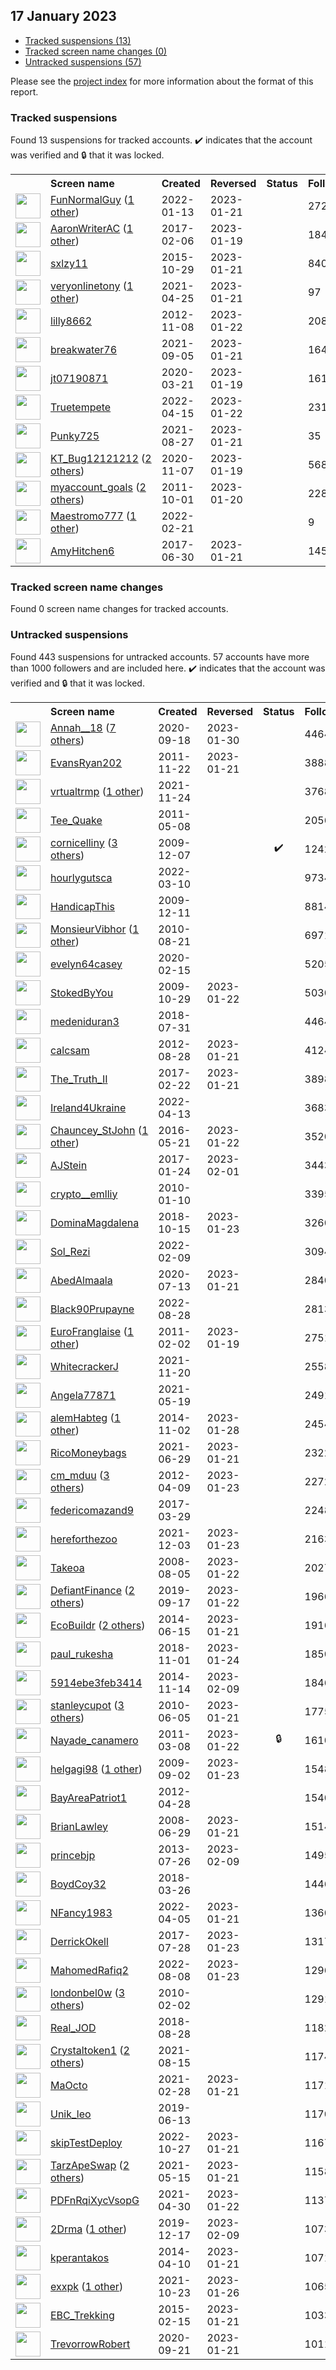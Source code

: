 ## 17 January 2023

* [Tracked suspensions (13)](#tracked-suspensions)
* [Tracked screen name changes (0)](#tracked-screen-name-changes)
* [Untracked suspensions (57)](#untracked-suspensions)

Please see the [project index](https://github.com/travisbrown/twitter-watch) for more information about the format of this report.

### Tracked suspensions

Found 13 suspensions for tracked accounts.
  ✔️ indicates that the account was verified and 🔒 that it was locked.

<table>
    <tr>
        <th></th>
        <th align="left">Screen name</th>
        <th align="left">Created</th>
        <th align="left">Reversed</th>
        <th align="left">Status</th>
        <th align="left">Followers</th>
        <th align="left">Ranking</th></tr>
    </tr>
        <tr>
            <td><a href="https://twitter.com/intent/user?user_id=1481443120738885637">
                <img src="https://pbs.twimg.com/profile_images/1481447374614577155/krgxKNiG_normal.jpg" width="40px" height="40px" align="center"/></a>
            </td>
            <td>
                <a href="https://twitter.com/FunNormalGuy">FunNormalGuy</a>&nbsp;(<a href="https://api.memory.lol/v1/tw/id/1481443120738885637">1 other</a>)&nbsp;</td>
            <td>2022-01-13</td>
            <td>2023-01-21</td>
            <td align="center"></td>
            <td>2721</td>
            <td>6819</td>
        </tr>
        <tr>
            <td><a href="https://twitter.com/intent/user?user_id=828621756776607744">
                <img src="https://pbs.twimg.com/profile_images/1453110603061469185/MX4k63kP_normal.jpg" width="40px" height="40px" align="center"/></a>
            </td>
            <td>
                <a href="https://twitter.com/AaronWriterAC">AaronWriterAC</a>&nbsp;(<a href="https://api.memory.lol/v1/tw/id/828621756776607744">1 other</a>)&nbsp;</td>
            <td>2017-02-06</td>
            <td>2023-01-19</td>
            <td align="center"></td>
            <td>1845</td>
            <td>10904</td>
        </tr>
        <tr>
            <td><a href="https://twitter.com/intent/user?user_id=4056799154">
                <img src="https://pbs.twimg.com/profile_images/1578591268153659393/LHDUNhpd_normal.jpg" width="40px" height="40px" align="center"/></a>
            </td>
            <td>
                <a href="https://twitter.com/sxlzy11">sxlzy11</a></td>
            <td>2015-10-29</td>
            <td>2023-01-21</td>
            <td align="center"></td>
            <td>840</td>
            <td>25698</td>
        </tr>
        <tr>
            <td><a href="https://twitter.com/intent/user?user_id=1386347018474311681">
                <img src="https://pbs.twimg.com/profile_images/1427807685282459651/O02ETqbP_normal.jpg" width="40px" height="40px" align="center"/></a>
            </td>
            <td>
                <a href="https://twitter.com/veryonlinetony">veryonlinetony</a>&nbsp;(<a href="https://api.memory.lol/v1/tw/id/1386347018474311681">1 other</a>)&nbsp;</td>
            <td>2021-04-25</td>
            <td>2023-01-21</td>
            <td align="center"></td>
            <td>97</td>
            <td>34647</td>
        </tr>
        <tr>
            <td><a href="https://twitter.com/intent/user?user_id=933283891">
                <img src="https://pbs.twimg.com/profile_images/1434670249702526979/tJfAlAXL_normal.jpg" width="40px" height="40px" align="center"/></a>
            </td>
            <td>
                <a href="https://twitter.com/lilly8662">lilly8662</a></td>
            <td>2012-11-08</td>
            <td>2023-01-22</td>
            <td align="center"></td>
            <td>2085</td>
            <td>37408</td>
        </tr>
        <tr>
            <td><a href="https://twitter.com/intent/user?user_id=1434548719878348800">
                <img src="https://pbs.twimg.com/profile_images/1589971658017751043/Vyec8Wud_normal.jpg" width="40px" height="40px" align="center"/></a>
            </td>
            <td>
                <a href="https://twitter.com/breakwater76">breakwater76</a></td>
            <td>2021-09-05</td>
            <td>2023-01-21</td>
            <td align="center"></td>
            <td>164</td>
            <td>37945</td>
        </tr>
        <tr>
            <td><a href="https://twitter.com/intent/user?user_id=1241462050775236608">
                <img src="https://pbs.twimg.com/profile_images/1241462305537298439/8IUictHr_normal.jpg" width="40px" height="40px" align="center"/></a>
            </td>
            <td>
                <a href="https://twitter.com/jt07190871">jt07190871</a></td>
            <td>2020-03-21</td>
            <td>2023-01-19</td>
            <td align="center"></td>
            <td>161</td>
            <td>41994</td>
        </tr>
        <tr>
            <td><a href="https://twitter.com/intent/user?user_id=1514764851842895881">
                <img src="https://pbs.twimg.com/profile_images/1535388396562128896/vf-CtKQM_normal.jpg" width="40px" height="40px" align="center"/></a>
            </td>
            <td>
                <a href="https://twitter.com/Truetempete">Truetempete</a></td>
            <td>2022-04-15</td>
            <td>2023-01-22</td>
            <td align="center"></td>
            <td>231</td>
            <td>50788</td>
        </tr>
        <tr>
            <td><a href="https://twitter.com/intent/user?user_id=1431255045853499404">
                <img src="https://pbs.twimg.com/profile_images/1524156485667753984/jkXkbFkI_normal.jpg" width="40px" height="40px" align="center"/></a>
            </td>
            <td>
                <a href="https://twitter.com/Punky725">Punky725</a></td>
            <td>2021-08-27</td>
            <td>2023-01-21</td>
            <td align="center"></td>
            <td>35</td>
            <td>75651</td>
        </tr>
        <tr>
            <td><a href="https://twitter.com/intent/user?user_id=1324961985876824064">
                <img src="https://pbs.twimg.com/profile_images/1521963988291964928/JhkqtVc__normal.jpg" width="40px" height="40px" align="center"/></a>
            </td>
            <td>
                <a href="https://twitter.com/KT_Bug12121212">KT_Bug12121212</a>&nbsp;(<a href="https://api.memory.lol/v1/tw/id/1324961985876824064">2 others</a>)&nbsp;</td>
            <td>2020-11-07</td>
            <td>2023-01-19</td>
            <td align="center"></td>
            <td>568</td>
            <td>76409</td>
        </tr>
        <tr>
            <td><a href="https://twitter.com/intent/user?user_id=383477185">
                <img src="https://pbs.twimg.com/profile_images/1506979335697321988/a9YvpQU1_normal.jpg" width="40px" height="40px" align="center"/></a>
            </td>
            <td>
                <a href="https://twitter.com/myaccount_goals">myaccount_goals</a>&nbsp;(<a href="https://api.memory.lol/v1/tw/id/383477185">2 others</a>)&nbsp;</td>
            <td>2011-10-01</td>
            <td>2023-01-20</td>
            <td align="center"></td>
            <td>228</td>
            <td>78646</td>
        </tr>
        <tr>
            <td><a href="https://twitter.com/intent/user?user_id=1495565654262530049">
                <img src="https://pbs.twimg.com/profile_images/1595610650570629121/PI3du4Py_normal.jpg" width="40px" height="40px" align="center"/></a>
            </td>
            <td>
                <a href="https://twitter.com/Maestromo777">Maestromo777</a>&nbsp;(<a href="https://api.memory.lol/v1/tw/id/1495565654262530049">1 other</a>)&nbsp;</td>
            <td>2022-02-21</td>
            <td></td>
            <td align="center"></td>
            <td>9</td>
            <td>98673</td>
        </tr>
        <tr>
            <td><a href="https://twitter.com/intent/user?user_id=880935837977817092">
                <img src="https://pbs.twimg.com/profile_images/880944623610241025/z_q0v-h4_normal.jpg" width="40px" height="40px" align="center"/></a>
            </td>
            <td>
                <a href="https://twitter.com/AmyHitchen6">AmyHitchen6</a></td>
            <td>2017-06-30</td>
            <td>2023-01-21</td>
            <td align="center"></td>
            <td>145</td>
            <td>98883</td>
        </tr></table>

### Tracked screen name changes

Found 0 screen name changes for tracked accounts.

### Untracked suspensions

Found 443 suspensions for untracked accounts.
57 accounts have more than 1000 followers and are included here.
  ✔️ indicates that the account was verified and 🔒 that it was locked.

<table>
    <tr>
        <th></th>
        <th align="left">Screen name</th>
        <th align="left">Created</th>
        <th align="left">Reversed</th>
        <th align="left">Status</th>
        <th align="left">Followers</th>
    </tr>
        <tr>
            <td><a href="https://twitter.com/intent/user?user_id=1306997467402113025">
                <img src="https://pbs.twimg.com/profile_images/1591980815273058307/Br4AKeUQ_normal.jpg" width="40px" height="40px" align="center"/></a>
            </td>
            <td>
                <a href="https://twitter.com/Annah__18">Annah__18</a>&nbsp;(<a href="https://api.memory.lol/v1/tw/id/1306997467402113025">7 others</a>)&nbsp;</td>
            <td>2020-09-18</td>
            <td>2023-01-30</td>
            <td align="center"></td>
            <td>44646</td>
        </tr>
        <tr>
            <td><a href="https://twitter.com/intent/user?user_id=418609418">
                <img src="https://pbs.twimg.com/profile_images/1270014509713960960/VRvhjJct_normal.jpg" width="40px" height="40px" align="center"/></a>
            </td>
            <td>
                <a href="https://twitter.com/EvansRyan202">EvansRyan202</a></td>
            <td>2011-11-22</td>
            <td>2023-01-21</td>
            <td align="center"></td>
            <td>38882</td>
        </tr>
        <tr>
            <td><a href="https://twitter.com/intent/user?user_id=1463313898346618880">
                <img src="https://pbs.twimg.com/profile_images/1546919371716677633/dO6twyuu_normal.jpg" width="40px" height="40px" align="center"/></a>
            </td>
            <td>
                <a href="https://twitter.com/vrtualtrmp">vrtualtrmp</a>&nbsp;(<a href="https://api.memory.lol/v1/tw/id/1463313898346618880">1 other</a>)&nbsp;</td>
            <td>2021-11-24</td>
            <td></td>
            <td align="center"></td>
            <td>37686</td>
        </tr>
        <tr>
            <td><a href="https://twitter.com/intent/user?user_id=294965479">
                <img src="https://pbs.twimg.com/profile_images/612438075180879872/QW8WAAmW_normal.jpg" width="40px" height="40px" align="center"/></a>
            </td>
            <td>
                <a href="https://twitter.com/Tee_Quake">Tee_Quake</a></td>
            <td>2011-05-08</td>
            <td></td>
            <td align="center"></td>
            <td>20560</td>
        </tr>
        <tr>
            <td><a href="https://twitter.com/intent/user?user_id=95308091">
                <img src="https://pbs.twimg.com/profile_images/1514339312531394561/aecknpG1_normal.jpg" width="40px" height="40px" align="center"/></a>
            </td>
            <td>
                <a href="https://twitter.com/cornicelliny">cornicelliny</a>&nbsp;(<a href="https://api.memory.lol/v1/tw/id/95308091">3 others</a>)&nbsp;</td>
            <td>2009-12-07</td>
            <td></td>
            <td align="center">✔️</td>
            <td>12427</td>
        </tr>
        <tr>
            <td><a href="https://twitter.com/intent/user?user_id=1501856623400308740">
                <img src="https://pbs.twimg.com/profile_images/1596576077530501120/bC19lX01_normal.jpg" width="40px" height="40px" align="center"/></a>
            </td>
            <td>
                <a href="https://twitter.com/hourlygutsca">hourlygutsca</a></td>
            <td>2022-03-10</td>
            <td></td>
            <td align="center"></td>
            <td>9734</td>
        </tr>
        <tr>
            <td><a href="https://twitter.com/intent/user?user_id=96207241">
                <img src="https://pbs.twimg.com/profile_images/2162241855/327725_10150407505278952_223265958951_8606258_103136846_o_normal.jpg" width="40px" height="40px" align="center"/></a>
            </td>
            <td>
                <a href="https://twitter.com/HandicapThis">HandicapThis</a></td>
            <td>2009-12-11</td>
            <td></td>
            <td align="center"></td>
            <td>8814</td>
        </tr>
        <tr>
            <td><a href="https://twitter.com/intent/user?user_id=181131442">
                <img src="https://pbs.twimg.com/profile_images/1594688411499012102/2O5yLRzG_normal.jpg" width="40px" height="40px" align="center"/></a>
            </td>
            <td>
                <a href="https://twitter.com/MonsieurVibhor">MonsieurVibhor</a>&nbsp;(<a href="https://api.memory.lol/v1/tw/id/181131442">1 other</a>)&nbsp;</td>
            <td>2010-08-21</td>
            <td></td>
            <td align="center"></td>
            <td>6971</td>
        </tr>
        <tr>
            <td><a href="https://twitter.com/intent/user?user_id=1228617203722989568">
                <img src="https://pbs.twimg.com/profile_images/1228617714509516806/fFHI4QTU_normal.jpg" width="40px" height="40px" align="center"/></a>
            </td>
            <td>
                <a href="https://twitter.com/evelyn64casey">evelyn64casey</a></td>
            <td>2020-02-15</td>
            <td></td>
            <td align="center"></td>
            <td>5205</td>
        </tr>
        <tr>
            <td><a href="https://twitter.com/intent/user?user_id=86037330">
                <img src="https://pbs.twimg.com/profile_images/1596098927992143872/eWTk4QZo_normal.jpg" width="40px" height="40px" align="center"/></a>
            </td>
            <td>
                <a href="https://twitter.com/StokedByYou">StokedByYou</a></td>
            <td>2009-10-29</td>
            <td>2023-01-22</td>
            <td align="center"></td>
            <td>5030</td>
        </tr>
        <tr>
            <td><a href="https://twitter.com/intent/user?user_id=1024415514007949312">
                <img src="https://pbs.twimg.com/profile_images/1591051710918807552/4Jo7JXqy_normal.jpg" width="40px" height="40px" align="center"/></a>
            </td>
            <td>
                <a href="https://twitter.com/medeniduran3">medeniduran3</a></td>
            <td>2018-07-31</td>
            <td></td>
            <td align="center"></td>
            <td>4464</td>
        </tr>
        <tr>
            <td><a href="https://twitter.com/intent/user?user_id=788059556">
                <img src="https://pbs.twimg.com/profile_images/1571356019523223553/uGt76yzy_normal.jpg" width="40px" height="40px" align="center"/></a>
            </td>
            <td>
                <a href="https://twitter.com/calcsam">calcsam</a></td>
            <td>2012-08-28</td>
            <td>2023-01-21</td>
            <td align="center"></td>
            <td>4124</td>
        </tr>
        <tr>
            <td><a href="https://twitter.com/intent/user?user_id=834434524801036288">
                <img src="https://pbs.twimg.com/profile_images/1265536424285286401/8el7aufT_normal.jpg" width="40px" height="40px" align="center"/></a>
            </td>
            <td>
                <a href="https://twitter.com/The_Truth_II">The_Truth_II</a></td>
            <td>2017-02-22</td>
            <td>2023-01-21</td>
            <td align="center"></td>
            <td>3898</td>
        </tr>
        <tr>
            <td><a href="https://twitter.com/intent/user?user_id=1514164679198789632">
                <img src="https://pbs.twimg.com/profile_images/1539092853342740480/qMZiVec-_normal.jpg" width="40px" height="40px" align="center"/></a>
            </td>
            <td>
                <a href="https://twitter.com/Ireland4Ukraine">Ireland4Ukraine</a></td>
            <td>2022-04-13</td>
            <td></td>
            <td align="center"></td>
            <td>3683</td>
        </tr>
        <tr>
            <td><a href="https://twitter.com/intent/user?user_id=734080891786539008">
                <img src="https://pbs.twimg.com/profile_images/1592940766027972608/HHg2Ecj2_normal.jpg" width="40px" height="40px" align="center"/></a>
            </td>
            <td>
                <a href="https://twitter.com/Chauncey_StJohn">Chauncey_StJohn</a>&nbsp;(<a href="https://api.memory.lol/v1/tw/id/734080891786539008">1 other</a>)&nbsp;</td>
            <td>2016-05-21</td>
            <td>2023-01-22</td>
            <td align="center"></td>
            <td>3520</td>
        </tr>
        <tr>
            <td><a href="https://twitter.com/intent/user?user_id=823881758286475265">
                <img src="https://pbs.twimg.com/profile_images/823893391213789184/V9xPo8sS_normal.jpg" width="40px" height="40px" align="center"/></a>
            </td>
            <td>
                <a href="https://twitter.com/AJStein">AJStein</a></td>
            <td>2017-01-24</td>
            <td>2023-02-01</td>
            <td align="center"></td>
            <td>3443</td>
        </tr>
        <tr>
            <td><a href="https://twitter.com/intent/user?user_id=103483726">
                <img src="https://pbs.twimg.com/profile_images/1594409500143910912/lTJaZjjf_normal.jpg" width="40px" height="40px" align="center"/></a>
            </td>
            <td>
                <a href="https://twitter.com/crypto__emlliy">crypto__emlliy</a></td>
            <td>2010-01-10</td>
            <td></td>
            <td align="center"></td>
            <td>3395</td>
        </tr>
        <tr>
            <td><a href="https://twitter.com/intent/user?user_id=1051915930991816710">
                <img src="https://pbs.twimg.com/profile_images/1576941115990835200/HNMdqebj_normal.jpg" width="40px" height="40px" align="center"/></a>
            </td>
            <td>
                <a href="https://twitter.com/DominaMagdalena">DominaMagdalena</a></td>
            <td>2018-10-15</td>
            <td>2023-01-23</td>
            <td align="center"></td>
            <td>3260</td>
        </tr>
        <tr>
            <td><a href="https://twitter.com/intent/user?user_id=1491356616544899072">
                <img src="https://pbs.twimg.com/profile_images/1595006330884030464/ylfUMuJR_normal.jpg" width="40px" height="40px" align="center"/></a>
            </td>
            <td>
                <a href="https://twitter.com/Sol_Rezi">Sol_Rezi</a></td>
            <td>2022-02-09</td>
            <td></td>
            <td align="center"></td>
            <td>3094</td>
        </tr>
        <tr>
            <td><a href="https://twitter.com/intent/user?user_id=1282785766796603399">
                <img src="https://pbs.twimg.com/profile_images/1282786410970460161/loCfI_yc_normal.jpg" width="40px" height="40px" align="center"/></a>
            </td>
            <td>
                <a href="https://twitter.com/AbedAlmaala">AbedAlmaala</a></td>
            <td>2020-07-13</td>
            <td>2023-01-21</td>
            <td align="center"></td>
            <td>2840</td>
        </tr>
        <tr>
            <td><a href="https://twitter.com/intent/user?user_id=1563681878250512384">
                <img src="https://pbs.twimg.com/profile_images/1563682077026951168/z2iFANYk_normal.jpg" width="40px" height="40px" align="center"/></a>
            </td>
            <td>
                <a href="https://twitter.com/Black90Prupayne">Black90Prupayne</a></td>
            <td>2022-08-28</td>
            <td></td>
            <td align="center"></td>
            <td>2813</td>
        </tr>
        <tr>
            <td><a href="https://twitter.com/intent/user?user_id=246175429">
                <img src="https://pbs.twimg.com/profile_images/1403635804245745666/247YUccR_normal.jpg" width="40px" height="40px" align="center"/></a>
            </td>
            <td>
                <a href="https://twitter.com/EuroFranglaise">EuroFranglaise</a>&nbsp;(<a href="https://api.memory.lol/v1/tw/id/246175429">1 other</a>)&nbsp;</td>
            <td>2011-02-02</td>
            <td>2023-01-19</td>
            <td align="center"></td>
            <td>2751</td>
        </tr>
        <tr>
            <td><a href="https://twitter.com/intent/user?user_id=1462115076157157393">
                <img src="https://pbs.twimg.com/profile_images/1528179555495600128/rOtEvfu3_normal.jpg" width="40px" height="40px" align="center"/></a>
            </td>
            <td>
                <a href="https://twitter.com/WhitecrackerJ">WhitecrackerJ</a></td>
            <td>2021-11-20</td>
            <td></td>
            <td align="center"></td>
            <td>2558</td>
        </tr>
        <tr>
            <td><a href="https://twitter.com/intent/user?user_id=1395029930711273472">
                <img src="https://pbs.twimg.com/profile_images/1549400441578221568/7Wf6CyuI_normal.jpg" width="40px" height="40px" align="center"/></a>
            </td>
            <td>
                <a href="https://twitter.com/Angela77871">Angela77871</a></td>
            <td>2021-05-19</td>
            <td></td>
            <td align="center"></td>
            <td>2491</td>
        </tr>
        <tr>
            <td><a href="https://twitter.com/intent/user?user_id=2857253747">
                <img src="https://pbs.twimg.com/profile_images/1597002532617961475/OR0u5gEj_normal.jpg" width="40px" height="40px" align="center"/></a>
            </td>
            <td>
                <a href="https://twitter.com/alemHabteg">alemHabteg</a>&nbsp;(<a href="https://api.memory.lol/v1/tw/id/2857253747">1 other</a>)&nbsp;</td>
            <td>2014-11-02</td>
            <td>2023-01-28</td>
            <td align="center"></td>
            <td>2454</td>
        </tr>
        <tr>
            <td><a href="https://twitter.com/intent/user?user_id=1409931444391014403">
                <img src="https://pbs.twimg.com/profile_images/1536754609737175040/d511_4GW_normal.jpg" width="40px" height="40px" align="center"/></a>
            </td>
            <td>
                <a href="https://twitter.com/RicoMoneybags">RicoMoneybags</a></td>
            <td>2021-06-29</td>
            <td>2023-01-21</td>
            <td align="center"></td>
            <td>2322</td>
        </tr>
        <tr>
            <td><a href="https://twitter.com/intent/user?user_id=549204624">
                <img src="https://pbs.twimg.com/profile_images/1558874712293445632/tnT8qQ9e_normal.jpg" width="40px" height="40px" align="center"/></a>
            </td>
            <td>
                <a href="https://twitter.com/cm_mduu">cm_mduu</a>&nbsp;(<a href="https://api.memory.lol/v1/tw/id/549204624">3 others</a>)&nbsp;</td>
            <td>2012-04-09</td>
            <td>2023-01-23</td>
            <td align="center"></td>
            <td>2272</td>
        </tr>
        <tr>
            <td><a href="https://twitter.com/intent/user?user_id=847108003698495489">
                <img src="https://pbs.twimg.com/profile_images/1328865608612638723/AGYW213d_normal.jpg" width="40px" height="40px" align="center"/></a>
            </td>
            <td>
                <a href="https://twitter.com/federicomazand9">federicomazand9</a></td>
            <td>2017-03-29</td>
            <td></td>
            <td align="center"></td>
            <td>2248</td>
        </tr>
        <tr>
            <td><a href="https://twitter.com/intent/user?user_id=1466670102447890433">
                <img src="https://pbs.twimg.com/profile_images/1587406522895720448/5CkfBIaY_normal.jpg" width="40px" height="40px" align="center"/></a>
            </td>
            <td>
                <a href="https://twitter.com/hereforthezoo">hereforthezoo</a></td>
            <td>2021-12-03</td>
            <td>2023-01-23</td>
            <td align="center"></td>
            <td>2163</td>
        </tr>
        <tr>
            <td><a href="https://twitter.com/intent/user?user_id=15734705">
                <img src="https://pbs.twimg.com/profile_images/1579342682752618502/xcktAcD0_normal.jpg" width="40px" height="40px" align="center"/></a>
            </td>
            <td>
                <a href="https://twitter.com/Takeoa">Takeoa</a></td>
            <td>2008-08-05</td>
            <td>2023-01-22</td>
            <td align="center"></td>
            <td>2027</td>
        </tr>
        <tr>
            <td><a href="https://twitter.com/intent/user?user_id=1173976498916732929">
                <img src="https://pbs.twimg.com/profile_images/1598116034778636289/DXZd0fwK_normal.jpg" width="40px" height="40px" align="center"/></a>
            </td>
            <td>
                <a href="https://twitter.com/DefiantFinance">DefiantFinance</a>&nbsp;(<a href="https://api.memory.lol/v1/tw/id/1173976498916732929">2 others</a>)&nbsp;</td>
            <td>2019-09-17</td>
            <td>2023-01-22</td>
            <td align="center"></td>
            <td>1966</td>
        </tr>
        <tr>
            <td><a href="https://twitter.com/intent/user?user_id=2568241110">
                <img src="https://pbs.twimg.com/profile_images/1543825600686788609/ZZG-POQE_normal.jpg" width="40px" height="40px" align="center"/></a>
            </td>
            <td>
                <a href="https://twitter.com/EcoBuildr">EcoBuildr</a>&nbsp;(<a href="https://api.memory.lol/v1/tw/id/2568241110">2 others</a>)&nbsp;</td>
            <td>2014-06-15</td>
            <td>2023-01-21</td>
            <td align="center"></td>
            <td>1916</td>
        </tr>
        <tr>
            <td><a href="https://twitter.com/intent/user?user_id=1058028712195776512">
                <img src="https://pbs.twimg.com/profile_images/1525462323544088576/Jg2BqvEt_normal.jpg" width="40px" height="40px" align="center"/></a>
            </td>
            <td>
                <a href="https://twitter.com/paul_rukesha">paul_rukesha</a></td>
            <td>2018-11-01</td>
            <td>2023-01-24</td>
            <td align="center"></td>
            <td>1850</td>
        </tr>
        <tr>
            <td><a href="https://twitter.com/intent/user?user_id=2876502939">
                <img src="https://pbs.twimg.com/profile_images/1456179226240028673/RZzSnAFP_normal.jpg" width="40px" height="40px" align="center"/></a>
            </td>
            <td>
                <a href="https://twitter.com/5914ebe3feb3414">5914ebe3feb3414</a></td>
            <td>2014-11-14</td>
            <td>2023-02-09</td>
            <td align="center"></td>
            <td>1846</td>
        </tr>
        <tr>
            <td><a href="https://twitter.com/intent/user?user_id=152117099">
                <img src="https://pbs.twimg.com/profile_images/1530089918101278720/y19qX6h3_normal.jpg" width="40px" height="40px" align="center"/></a>
            </td>
            <td>
                <a href="https://twitter.com/stanleycupot">stanleycupot</a>&nbsp;(<a href="https://api.memory.lol/v1/tw/id/152117099">3 others</a>)&nbsp;</td>
            <td>2010-06-05</td>
            <td>2023-01-21</td>
            <td align="center"></td>
            <td>1775</td>
        </tr>
        <tr>
            <td><a href="https://twitter.com/intent/user?user_id=262869980">
                <img src="https://pbs.twimg.com/profile_images/1815032323/n517918936_590661_745_normal.jpg" width="40px" height="40px" align="center"/></a>
            </td>
            <td>
                <a href="https://twitter.com/Nayade_canamero">Nayade_canamero</a></td>
            <td>2011-03-08</td>
            <td>2023-01-22</td>
            <td align="center">🔒</td>
            <td>1610</td>
        </tr>
        <tr>
            <td><a href="https://twitter.com/intent/user?user_id=70980631">
                <img src="https://pbs.twimg.com/profile_images/1558665568596611072/HSAUSDgW_normal.jpg" width="40px" height="40px" align="center"/></a>
            </td>
            <td>
                <a href="https://twitter.com/helgagi98">helgagi98</a>&nbsp;(<a href="https://api.memory.lol/v1/tw/id/70980631">1 other</a>)&nbsp;</td>
            <td>2009-09-02</td>
            <td>2023-01-23</td>
            <td align="center"></td>
            <td>1548</td>
        </tr>
        <tr>
            <td><a href="https://twitter.com/intent/user?user_id=565042106">
                <img src="https://pbs.twimg.com/profile_images/1570759745576779780/pQAGo1ek_normal.jpg" width="40px" height="40px" align="center"/></a>
            </td>
            <td>
                <a href="https://twitter.com/BayAreaPatriot1">BayAreaPatriot1</a></td>
            <td>2012-04-28</td>
            <td></td>
            <td align="center"></td>
            <td>1540</td>
        </tr>
        <tr>
            <td><a href="https://twitter.com/intent/user?user_id=15271820">
                <img src="https://pbs.twimg.com/profile_images/1588407967434493952/5vYEv4ah_normal.jpg" width="40px" height="40px" align="center"/></a>
            </td>
            <td>
                <a href="https://twitter.com/BrianLawley">BrianLawley</a></td>
            <td>2008-06-29</td>
            <td>2023-01-21</td>
            <td align="center"></td>
            <td>1514</td>
        </tr>
        <tr>
            <td><a href="https://twitter.com/intent/user?user_id=1621857805">
                <img src="https://pbs.twimg.com/profile_images/1135898126097588224/4qDqsbc9_normal.png" width="40px" height="40px" align="center"/></a>
            </td>
            <td>
                <a href="https://twitter.com/princebjp">princebjp</a></td>
            <td>2013-07-26</td>
            <td>2023-02-09</td>
            <td align="center"></td>
            <td>1495</td>
        </tr>
        <tr>
            <td><a href="https://twitter.com/intent/user?user_id=978183493141147649">
                <img src="https://pbs.twimg.com/profile_images/1442581759909056513/KAwzoqkY_normal.jpg" width="40px" height="40px" align="center"/></a>
            </td>
            <td>
                <a href="https://twitter.com/BoydCoy32">BoydCoy32</a></td>
            <td>2018-03-26</td>
            <td></td>
            <td align="center"></td>
            <td>1446</td>
        </tr>
        <tr>
            <td><a href="https://twitter.com/intent/user?user_id=1511462367032483843">
                <img src="https://pbs.twimg.com/profile_images/1512516409800155152/BvJnsXXX_normal.jpg" width="40px" height="40px" align="center"/></a>
            </td>
            <td>
                <a href="https://twitter.com/NFancy1983">NFancy1983</a></td>
            <td>2022-04-05</td>
            <td>2023-01-21</td>
            <td align="center"></td>
            <td>1360</td>
        </tr>
        <tr>
            <td><a href="https://twitter.com/intent/user?user_id=890970561010167809">
                <img src="https://pbs.twimg.com/profile_images/1581388184713412609/kzawPL5y_normal.jpg" width="40px" height="40px" align="center"/></a>
            </td>
            <td>
                <a href="https://twitter.com/DerrickOkell">DerrickOkell</a></td>
            <td>2017-07-28</td>
            <td>2023-01-23</td>
            <td align="center"></td>
            <td>1317</td>
        </tr>
        <tr>
            <td><a href="https://twitter.com/intent/user?user_id=1556617933476057088">
                <img src="https://pbs.twimg.com/profile_images/1556619568554074113/tEdGyzcm_normal.png" width="40px" height="40px" align="center"/></a>
            </td>
            <td>
                <a href="https://twitter.com/MahomedRafiq2">MahomedRafiq2</a></td>
            <td>2022-08-08</td>
            <td>2023-01-23</td>
            <td align="center"></td>
            <td>1296</td>
        </tr>
        <tr>
            <td><a href="https://twitter.com/intent/user?user_id=110564264">
                <img src="https://pbs.twimg.com/profile_images/1397423855862308864/3XglSLvb_normal.jpg" width="40px" height="40px" align="center"/></a>
            </td>
            <td>
                <a href="https://twitter.com/londonbel0w">londonbel0w</a>&nbsp;(<a href="https://api.memory.lol/v1/tw/id/110564264">3 others</a>)&nbsp;</td>
            <td>2010-02-02</td>
            <td></td>
            <td align="center"></td>
            <td>1291</td>
        </tr>
        <tr>
            <td><a href="https://twitter.com/intent/user?user_id=1034585479105138690">
                <img src="https://pbs.twimg.com/profile_images/1597147559578959872/npJe_KfT_normal.jpg" width="40px" height="40px" align="center"/></a>
            </td>
            <td>
                <a href="https://twitter.com/Real_JOD">Real_JOD</a></td>
            <td>2018-08-28</td>
            <td></td>
            <td align="center"></td>
            <td>1182</td>
        </tr>
        <tr>
            <td><a href="https://twitter.com/intent/user?user_id=1426869599560159233">
                <img src="https://pbs.twimg.com/profile_images/1580207889020600322/9ru7thg6_normal.jpg" width="40px" height="40px" align="center"/></a>
            </td>
            <td>
                <a href="https://twitter.com/Crystaltoken1">Crystaltoken1</a>&nbsp;(<a href="https://api.memory.lol/v1/tw/id/1426869599560159233">2 others</a>)&nbsp;</td>
            <td>2021-08-15</td>
            <td></td>
            <td align="center"></td>
            <td>1174</td>
        </tr>
        <tr>
            <td><a href="https://twitter.com/intent/user?user_id=1365881513351524354">
                <img src="https://pbs.twimg.com/profile_images/1594454685951426560/c9D1bZLA_normal.jpg" width="40px" height="40px" align="center"/></a>
            </td>
            <td>
                <a href="https://twitter.com/MaOcto">MaOcto</a></td>
            <td>2021-02-28</td>
            <td>2023-01-21</td>
            <td align="center"></td>
            <td>1171</td>
        </tr>
        <tr>
            <td><a href="https://twitter.com/intent/user?user_id=1139215193949577217">
                <img src="https://pbs.twimg.com/profile_images/1587063240143536134/B94fUY0V_normal.jpg" width="40px" height="40px" align="center"/></a>
            </td>
            <td>
                <a href="https://twitter.com/Unik_leo">Unik_leo</a></td>
            <td>2019-06-13</td>
            <td></td>
            <td align="center"></td>
            <td>1170</td>
        </tr>
        <tr>
            <td><a href="https://twitter.com/intent/user?user_id=1585488261685837824">
                <img src="https://pbs.twimg.com/profile_images/1598030325644492800/99Fw7nsK_normal.png" width="40px" height="40px" align="center"/></a>
            </td>
            <td>
                <a href="https://twitter.com/skipTestDeploy">skipTestDeploy</a></td>
            <td>2022-10-27</td>
            <td>2023-01-21</td>
            <td align="center"></td>
            <td>1167</td>
        </tr>
        <tr>
            <td><a href="https://twitter.com/intent/user?user_id=1393658344427114498">
                <img src="https://pbs.twimg.com/profile_images/1561843121725399041/4gRjNtjo_normal.jpg" width="40px" height="40px" align="center"/></a>
            </td>
            <td>
                <a href="https://twitter.com/TarzApeSwap">TarzApeSwap</a>&nbsp;(<a href="https://api.memory.lol/v1/tw/id/1393658344427114498">2 others</a>)&nbsp;</td>
            <td>2021-05-15</td>
            <td>2023-01-21</td>
            <td align="center"></td>
            <td>1158</td>
        </tr>
        <tr>
            <td><a href="https://twitter.com/intent/user?user_id=1388161437302992898">
                <img src="https://pbs.twimg.com/profile_images/1589717741040275456/Ubvx7d11_normal.jpg" width="40px" height="40px" align="center"/></a>
            </td>
            <td>
                <a href="https://twitter.com/PDFnRqiXycVsopG">PDFnRqiXycVsopG</a></td>
            <td>2021-04-30</td>
            <td>2023-01-22</td>
            <td align="center"></td>
            <td>1137</td>
        </tr>
        <tr>
            <td><a href="https://twitter.com/intent/user?user_id=1206942527913365507">
                <img src="https://pbs.twimg.com/profile_images/1591909830591225863/TS1t5SAs_normal.jpg" width="40px" height="40px" align="center"/></a>
            </td>
            <td>
                <a href="https://twitter.com/2Drma">2Drma</a>&nbsp;(<a href="https://api.memory.lol/v1/tw/id/1206942527913365507">1 other</a>)&nbsp;</td>
            <td>2019-12-17</td>
            <td>2023-02-09</td>
            <td align="center"></td>
            <td>1073</td>
        </tr>
        <tr>
            <td><a href="https://twitter.com/intent/user?user_id=2436715856">
                <img src="https://pbs.twimg.com/profile_images/714333207399936000/zpysXtU2_normal.jpg" width="40px" height="40px" align="center"/></a>
            </td>
            <td>
                <a href="https://twitter.com/kperantakos">kperantakos</a></td>
            <td>2014-04-10</td>
            <td>2023-01-21</td>
            <td align="center"></td>
            <td>1071</td>
        </tr>
        <tr>
            <td><a href="https://twitter.com/intent/user?user_id=1451909467424002052">
                <img src="https://pbs.twimg.com/profile_images/1597733892013760512/RxWyAvgz_normal.jpg" width="40px" height="40px" align="center"/></a>
            </td>
            <td>
                <a href="https://twitter.com/exxpk">exxpk</a>&nbsp;(<a href="https://api.memory.lol/v1/tw/id/1451909467424002052">1 other</a>)&nbsp;</td>
            <td>2021-10-23</td>
            <td>2023-01-26</td>
            <td align="center"></td>
            <td>1065</td>
        </tr>
        <tr>
            <td><a href="https://twitter.com/intent/user?user_id=3021477098">
                <img src="https://pbs.twimg.com/profile_images/1597108285060136960/oYXcaaQ8_normal.jpg" width="40px" height="40px" align="center"/></a>
            </td>
            <td>
                <a href="https://twitter.com/EBC_Trekking">EBC_Trekking</a></td>
            <td>2015-02-15</td>
            <td>2023-01-21</td>
            <td align="center"></td>
            <td>1033</td>
        </tr>
        <tr>
            <td><a href="https://twitter.com/intent/user?user_id=1307869574566686721">
                <img src="https://pbs.twimg.com/profile_images/1307869957427007489/_tWIYYkz_normal.jpg" width="40px" height="40px" align="center"/></a>
            </td>
            <td>
                <a href="https://twitter.com/TrevorrowRobert">TrevorrowRobert</a></td>
            <td>2020-09-21</td>
            <td>2023-01-21</td>
            <td align="center"></td>
            <td>1011</td>
        </tr></table>
